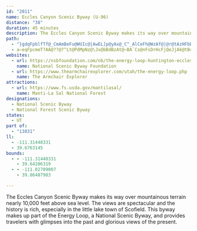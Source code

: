 ```yaml
---
id: "2011"
name: Eccles Canyon Scenic Byway (U-96)
distance: "38"
duration: 45 minutes
description: The Eccles Canyon Scenic Byway makes its way over mountainous terrain nearly 10,000 feet above sea level.  The views are spectacular and the history is rich, especially in the little lake town of Scofield.
path:
  - "}gdqFpblfTf@_CmAmBeFu@WUIc@|AwEL]p@yAx@_C^_AlCeFh@WzAf@|@r@tAzHFbBp@~@PJz@NxBcAn@y@nAcBbG{H`C{C`CyCbDcEjGuI~AwBbEiFjB_BlAu@rB{@xB_@rAQzBSvFa@f@CdDWzBOpAKbD]d@KlBo@jF_EzEoHVg@v@{Bf@qFIqA]uBe@}C?qANwBFg@TkAp@kBtBmEjCeChEkD|BaDpAmC~@kB^kA\\yBKcNm@_XJuJrCwNbIeNXaBvAmr@vE}a@OyCq@cDiAgBo@gA_DaHJuAjG_CLaD|AmCt@gBAiAG{AIgC@k@NiDZoAxAqCzAqCxA{AdBkA`KqC~@_@lAeCf@uBf@eGk@eMGeJi@_DiKcA_@\\g@FiAW[I??_An@uL|IuEa@aALcDIeAJiFzAoEEqCN_IbCsLBiABeANkDz@qJhCyEt@uGjD_Dh@{EfB{@`@}E?uEsAaKLsGAc@@kHbA_@?gFs@{MoA{UsBkBUiBMiBHyBfBwAlD_ChCwEfHsAjDcAt@i@d@QMs@q@_AyAyBuAsAOkAe@}@cCHcBn@qAj@c@lBS~BRp@?|Aq@RSjAwA~AsBl@wATaBNmJDa@^cBrA}C\\_AXcAToCA}B?wBAqAA{BA}BAeDGeDCqAa@iBm@cCEyDl@}@r@MdCp@lB|@nAj@VLl@R`ABn@i@NoAMsBS{@}@}COaAJsDAwBCoBGmAIwB?eD@}B@mADqBBc@zAwBp@[`Ae@l@gAnDuV?kAcJgJ_BcCw@aBeByCkCw@iAYwAc@WKeBkCC_ATgBnEoAVJ~@pDpAdDdAp@tAChA[dB\\vA~ApE~EjAz@p@eBD{@D}@Vw@NyHoKu@uCyAoBiGw@wDk@gCUgCa@mD_AcDiBuDm@cA_AeBSc@o@mBMg@_@gLc@oJEi@CiDLmC?wCy@aA\\_D^wAXuAXwBPqAVoA`EeMTkC?oBEsBn@aIWkGGe@CoAFsET_CRyBBg@@mD?k@CsA?i@VaDBi@MyLWuDKuAK}BJuByCk[[kDcAcNeAqKIg@i@}CKg@gAkF_EmNk@eBM_@WyAEm@Cc@Gc@E?DUj@eC\\{AR{@`@wBL{@\\_DHk@La@A?SFm@i@w@eBa@g@aG{BaIEsKhBqLfCuLdF_MzCi@LaDv@{Bh@mFvAe@P{KbG_EzEaD`DwJ~D}JdBcICsA?eH?oMA_C?mQ@yIWeHsBwKkDcE{AWOYISA}@[s@BoB}@eHsB{Eh@aDAeAiA?S@mMiDScDoAUQqBoCeDuEcHsDgA]iKgCuN}BiWcEmN_Cg@GsOcAgSsAaJgD}U_KgNmHiJsGoTwMaMkF_LoCeTwDmPiDuIyCqMsJwNeJaKqBuBKaOSmEsCcAsBe@aCh@oLdBg\\`A}SDc@l@wCHoAiBw@_B]iAF]Zo@dH}@fXaCbMgChDcB|@oC|COjAy@nGmBdE}@j@k@PSJMFIX\\dABEHUCIOaA?Ag@EuDKyDSiDQkLLaJjDgKjEiBr@{Ir@qR\\uEHqDFgRZiDHeOZiQAiHEmE?e@AwCYgBYiEn@aAn@_F`EoCnAqH~BaEhAsCzAaBhAsBvA[PiCUgA_Ae@{@}A{GOg@_A_DeA_DQg@u@{Bg@qAsEmKy@iAqHaGqEaCmMiBwQsAoKw@yE_@aCQcCQeGc@wNkAeDWqAKyBQ_DYuB_@kNuDuAa@sDcAqGiBmGiBcCq@aCq@i@OyEkDsH}KeAoCsAcGIw@SiD|@sKxCiHzDoI`LwVhB_EvEsNxAiOrAaPPyBPwBb@qFl@mHv@oJH{@lBmUHy@`@kFVqF@{@@{J@yJFwDFwDDsHG}DE}DIyJMwHI{DKyFOwHUwFU}Dc@wHMyBG}@SwFC{BAuDEoD]gHKoDGoFAuDCwDCwDIqDk@_JYmD_@kHKwBOuBWuDeAyEqEoKsByFiAoEDkOTeSPqM@y@@sI?wEBqFC_A[@Q@B`@DDHQAWSiCg@cDWkAiBcLOc@GS"
  - a~eqFpcmeT?AA@??@?^Lt@PdMpNz@\Jx@bBdBzAt@~BA`Cs@nFsDrHcFjQeJjAk@tBc@vA?fGbBzCEvCkAxBmC`EeDlAg@vCDzCx@lCtAjCtAZl@~@LzCvAtAPdKQlF{@zSkBp@IlCaA~Aa@bJmE|EiBhD?xEnBb@b@dBTfC@zD]vDaAvEgCtA?fAh@`A?
websites:
  - url: https://nsbfoundation.com/nb/the-energy-loop-huntington-eccles-canyons-scenic-byway/
    name: National Scenic Byway Foundation
  - url: https://www.thearmchairexplorer.com/utah/the-energy-loop.php
    name: The Armchair Explorer
attractions:
  - url: https://www.fs.usda.gov/mantilasal/
    name: Manti-La Sal National Forest
designations:
  - National Scenic Byway
  - National Forest Scenic Byway
states:
  - UT
part of:
  - "13831"
ll:
  - -111.31448331
  - 39.6763145
bounds:
  - - -111.31448331
    - 39.64206319
  - - -111.02709007
    - 39.86487983

---
```


The Eccles Canyon Scenic Byway makes its way over mountainous terrain nearly 10,000 feet above sea level. The views are spectacular and the history is rich, especially in the little lake town of Scofield. This byway makes up part of the Energy Loop, a National Scenic Byway, and provides travelers with glimpses into the past and glorious views of the present.
